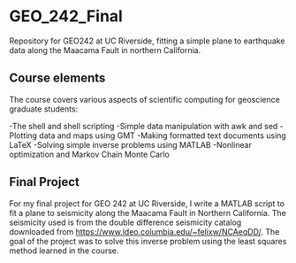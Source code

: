 # GEO_242_Final
Repository for GEO242 at UC Riverside, fitting a simple plane to earthquake data along the Maacama Fault in northern California.

## Course elements

The course covers various aspects of scientific computing for geoscience graduate students:

-The shell and shell scripting
-Simple data manipulation with awk and sed
-Plotting data and maps using GMT
-Making formatted text documents using LaTeX
-Solving simple inverse problems using MATLAB
-Nonlinear optimization and Markov Chain Monte Carlo

## Final Project

For my final project for GEO 242 at UC Riverside, I write a MATLAB script to fit a plane to seismicity along the Maacama Fault in Northern California. The seismicity used is from the double difference seismicity catalog downloaded from https://www.ldeo.columbia.edu/~felixw/NCAeqDD/. The goal of the project was to solve this inverse problem using the least squares method learned in the course. 
